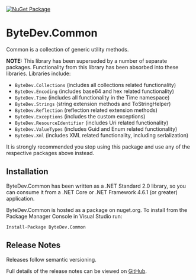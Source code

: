 [![NuGet Package](https://img.shields.io/nuget/v/ByteDev.Common.svg)](https://www.nuget.org/packages/ByteDev.Common)

# ByteDev.Common

Common is a collection of generic utility methods.

**NOTE:** This library has been superseded by a number of separate packages. Functionality from this library has been absorbed into these libraries.  Libraries include:
- `ByteDev.Collections` (includes all collections related functionality)
- `ByteDev.Encoding` (includes base64 and hex related functionality)
- `ByteDev.Time` (includes all functionality in the Time namespace)
- `ByteDev.Strings` (string extension methods and ToStringHelper)
- `ByteDev.Reflection` (reflection related extension methods)
- `ByteDev.Exceptions` (includes the custom exceptions)
- `ByteDev.ResourceIdentifier` (includes Uri related functionality)
- `ByteDev.ValueTypes` (includes Guid and Enum related functionality)
- `ByteDev.Xml` (includes XML related functionality, including serialization)

It is strongly recommended you stop using this package and use any of the respective packages above instead.

## Installation

ByteDev.Common has been written as a .NET Standard 2.0 library, so you can consume it from a .NET Core or .NET Framework 4.6.1 (or greater) application.

ByteDev.Common is hosted as a package on nuget.org.  To install from the Package Manager Console in Visual Studio run:

`Install-Package ByteDev.Common`

## Release Notes

Releases follow semantic versioning.

Full details of the release notes can be viewed on [GitHub](https://github.com/ByteDev/ByteDev.Xml/blob/master/docs/RELEASE-NOTES.md).
